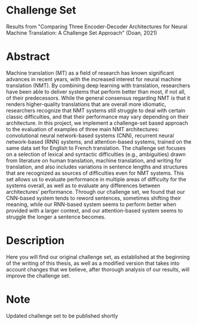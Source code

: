 # Challenge Set
Results from "Comparing Three Encoder-Decoder Architectures for Neural Machine Translation: A Challenge Set Approach" (Doan, 2021)

# Abstract
Machine translation (MT) as a field of research has known significant advances in recent years, with the increased interest for neural machine translation (NMT). By combining deep learning with translation, researchers have been able to deliver systems that perform better than most, if not all, of their predecessors. While the general consensus regarding NMT is that it renders higher-quality translations that are overall more idiomatic, researchers recognize that NMT systems still struggle to deal with certain classic difficulties, and that their performance may vary depending on their architecture. In this project, we implement a challenge-set based approach to the evaluation of examples of three main NMT architectures: convolutional neural network-based systems (CNN), recurrent neural network-based (RNN) systems, and attention-based systems, trained on the same data set for English to French translation. The challenge set focuses on a selection of lexical and syntactic difficulties (e.g., ambiguities) drawn from literature on human translation, machine translation, and writing for translation, and also includes variations in sentence lengths and structures that are recognized as sources of difficulties even for NMT systems. This set allows us to evaluate performance in multiple areas of difficulty for the systems overall, as well as to evaluate any differences between architectures’ performance. Through our challenge set, we found that our CNN-based system tends to reword sentences, sometimes shifting their meaning, while our RNN-based system seems to perform better when provided with a larger context, and our attention-based system seems to struggle the longer a sentence becomes.

# Description
Here you will find our original challenge set, as established at the beginning of the writing of this thesis, as well as a modified version that takes into account changes that we believe, after thorough analysis of our results, will improve the challenge set.

# Note
Updated challenge set to be published shortly
